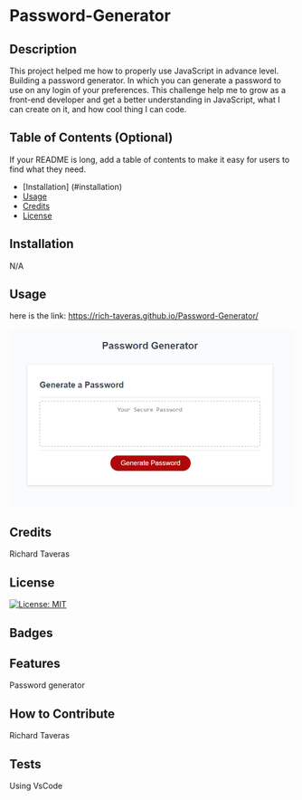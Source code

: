 # Password-Generator

## Description

This project helped me how to properly use JavaScript in advance level. Building a password generator. In which you can generate a password to use on any login of your preferences. This challenge help me to grow as a front-end developer and get a better understanding in JavaScript, what I can create on it, and how cool thing I can code.

## Table of Contents (Optional)

If your README is long, add a table of contents to make it easy for users to find what they need.

- [Installation] (#installation)
- [Usage](#usage)
- [Credits](#credits)
- [License](#license)

## Installation

N/A

## Usage

here is the link:
https://rich-taveras.github.io/Password-Generator/

<img src="./images/Screenshot%202023-07-05%20224715.png">

## Credits

Richard Taveras

## License

[![License: MIT](https://img.shields.io/badge/License-MIT-yellow.svg)](https://opensource.org/licenses/MIT)

## Badges

## Features

Password generator

## How to Contribute

Richard Taveras

## Tests

Using VsCode
